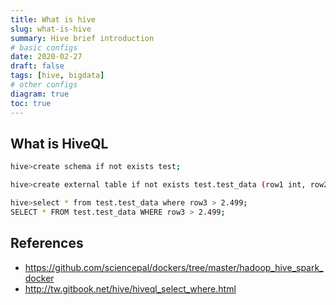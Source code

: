 ```yaml
---
title: What is hive
slug: what-is-hive
summary: Hive brief introduction
# basic configs
date: 2020-02-27
draft: false
tags: [hive, bigdata]
# other configs
diagram: true
toc: true
---
```


## What is HiveQL

```bash
hive>create schema if not exists test;

hive>create external table if not exists test.test_data (row1 int, row2 int, row3 decimal(10,3), row4 int) row format delimited fields terminated by ',' stored as textfile location 'hdfs://172.18.1.1:9000/user/hadoop/test/';

hive>select * from test.test_data where row3 > 2.499;
SELECT * FROM test.test_data WHERE row3 > 2.499;
```

## References

- <https://github.com/sciencepal/dockers/tree/master/hadoop_hive_spark_docker>
- <http://tw.gitbook.net/hive/hiveql_select_where.html>
